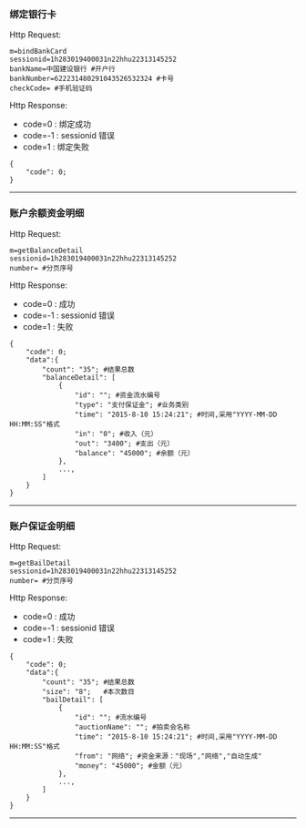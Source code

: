 ### <a name="1">绑定银行卡</a>
Http Request: 

```
m=bindBankCard
sessionid=1h283019400031n22hhu22313145252
bankName=中国建设银行 #开户行
bankNumber=622231480291043526532324 #卡号
checkCode= #手机验证码
```

Http Response:

- code=0 : 绑定成功
- code=-1 : sessionid 错误
- code=1 : 绑定失败

``` 
{ 
    "code": 0;   
} 
```
---

### <a name="2">账户余额资金明细</a>
Http Request: 

```
m=getBalanceDetail
sessionid=1h283019400031n22hhu22313145252
number= #分页序号
```

Http Response:

- code=0 : 成功
- code=-1 : sessionid 错误
- code=1 : 失败

``` 
{ 
    "code": 0; 
    "data":{
    	"count": "35"; #结果总数
        "balanceDetail": [
            {
                "id": ""; #资金流水编号
                "type": "支付保证金"; #业务类别
                "time": "2015-8-10 15:24:21"; #时间,采用"YYYY-MM-DD HH:MM:SS"格式
                "in": "0"; #收入（元）
                "out": "3400"; #支出（元）
                "balance": "45000"; #余额（元）
            },
            ...,
        ]
    }
} 
```
---
### <a name="3">账户保证金明细</a>
Http Request: 

```
m=getBailDetail
sessionid=1h283019400031n22hhu22313145252
number= #分页序号
```

Http Response:

- code=0 : 成功
- code=-1 : sessionid 错误
- code=1 : 失败

``` 
{ 
    "code": 0; 
    "data":{
    	"count": "35"; #结果总数
    	"size": "8";   #本次数目
        "bailDetail": [
            {
                "id": ""; #流水编号
                "auctionName": ""; #拍卖会名称
                "time": "2015-8-10 15:24:21"; #时间,采用"YYYY-MM-DD HH:MM:SS"格式
                "from": "网络"; #资金来源："现场","网络","自动生成"
                "money": "45000"; #金额（元）
            },
            ...,
        ]
    }
} 
```
---
